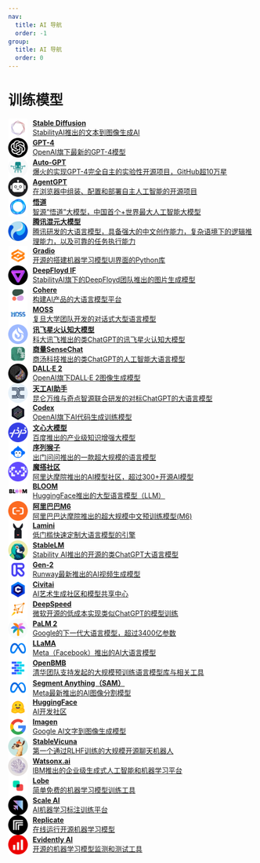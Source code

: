 ```yaml
---
nav:
  title: AI 导航
  order: -1
group:
  title: AI 导航
  order: 0
---
```


# 训练模型

<List>
  <a href="https://cn.bing.com/search?q=Stable%20Diffusion&ensearch=1" style="display:flex; align-items:center;">
    <img src="./imgs/训练模型/Stable Diffusion.png" alt="POE" width="40" height="40" style="margin-right: 10px;"/>
    <div>
      <p style="margin: 0; font-weight: bold;">Stable Diffusion</p>
      <p style="margin: 0;">StabilityAI推出的文本到图像生成AI</p>
    </div>
  </a>
  <a href="https://cn.bing.com/search?q=GPT-4&ensearch=1" style="display:flex; align-items:center;">
    <img src="./imgs/训练模型/GPT-4.png" alt="POE" width="40" height="40" style="margin-right: 10px;"/>
    <div>
      <p style="margin: 0; font-weight: bold;">GPT-4</p>
      <p style="margin: 0;">OpenAI旗下最新的GPT-4模型</p>
    </div>
  </a>
  <a href="https://agpt.co/" style="display:flex; align-items:center;">
    <img src="./imgs/训练模型/Auto-GPT.png" alt="POE" width="40" height="40" style="margin-right: 10px;"/>
    <div>
      <p style="margin: 0; font-weight: bold;">Auto-GPT</p>
      <p style="margin: 0;">爆火的实现GPT-4完全自主的实验性开源项目，GitHub超10万星</p>
    </div>
  </a>
  <a href="https://agentgpt.reworkd.ai/" style="display:flex; align-items:center;">
    <img src="./imgs/训练模型/AgentGPT.png" alt="POE" width="40" height="40" style="margin-right: 10px;"/>
    <div>
      <p style="margin: 0; font-weight: bold;">AgentGPT</p>
      <p style="margin: 0;">在浏览器中组装、配置和部署自主人工智能的开源项目</p>
    </div>
  </a>
  <a href="https://www.baai.ac.cn/portal/article/index/cid/49/id/518.html" style="display:flex; align-items:center;">
    <img src="./imgs/训练模型/悟道.png" alt="POE" width="40" height="40" style="margin-right: 10px;"/>
    <div>
      <p style="margin: 0; font-weight: bold;">悟道</p>
      <p style="margin: 0;">智源“悟道”大模型，中国首个+世界最大人工智能大模型</p>
    </div>
  </a>
  <a href="https://hunyuan.tencent.com/" style="display:flex; align-items:center;">
    <img src="./imgs/训练模型/腾讯混元大模型.png" alt="POE" width="40" height="40" style="margin-right: 10px;"/>
    <div>
      <p style="margin: 0; font-weight: bold;">腾讯混元大模型</p>
      <p style="margin: 0;">腾讯研发的大语言模型，具备强大的中文创作能力，复杂语境下的逻辑推理能力，以及可靠的任务执行能力</p>
    </div>
  </a>
  <a href="https://gradio.app/" style="display:flex; align-items:center;">
    <img src="./imgs/训练模型/Gradio.png" alt="POE" width="40" height="40" style="margin-right: 10px;"/>
    <div>
      <p style="margin: 0; font-weight: bold;">Gradio</p>
      <p style="margin: 0;">开源的搭建机器学习模型UI界面的Python库</p>
    </div>
  </a>
  <a href="https://deepfloyd.ai/deepfloyd-if" style="display:flex; align-items:center;">
    <img src="./imgs/训练模型/DeepFloyd IF.png" alt="POE" width="40" height="40" style="margin-right: 10px;"/>
    <div>
      <p style="margin: 0; font-weight: bold;">DeepFloyd IF</p>
      <p style="margin: 0;">StabilityAI旗下的DeepFloyd团队推出的图片生成模型</p>
    </div>
  </a>
  <a href="https://cohere.com/" style="display:flex; align-items:center;">
    <img src="./imgs/训练模型/Cohere.png" alt="POE" width="40" height="40" style="margin-right: 10px;"/>
    <div>
      <p style="margin: 0; font-weight: bold;">Cohere</p>
      <p style="margin: 0;">构建AI产品的大语言模型平台</p>
    </div>
  </a>
  <a href="https://moss.fastnlp.top/" style="display:flex; align-items:center;">
    <img src="./imgs/训练模型/MOSS.png" alt="POE" width="40" height="40" style="margin-right: 10px;"/>
    <div>
      <p style="margin: 0; font-weight: bold;">MOSS</p>
      <p style="margin: 0;">复旦大学团队开发的对话式大型语言模型</p>
    </div>
  </a>
  <a href="http://xinghuo.xfyun.cn/" style="display:flex; align-items:center;">
    <img src="./imgs/训练模型/讯飞星火认知大模型.png" alt="POE" width="40" height="40" style="margin-right: 10px;"/>
    <div>
      <p style="margin: 0; font-weight: bold;">讯飞星火认知大模型</p>
      <p style="margin: 0;">科大讯飞推出的类ChatGPT的讯飞星火认知大模型</p>
    </div>
  </a>
  <a href="https://chat.sensetime.com/wb/" style="display:flex; align-items:center;">
    <img src="./imgs/训练模型/商量SenseChat.png" alt="POE" width="40" height="40" style="margin-right: 10px;"/>
    <div>
      <p style="margin: 0; font-weight: bold;">商量SenseChat</p>
      <p style="margin: 0;">商汤科技推出的类ChatGPT的人工智能大语言模型</p>
    </div>
  </a>
  <a href="https://cn.bing.com/search?q=DALL%C2%B7E%202&ensearch=1" style="display:flex; align-items:center;">
    <img src="./imgs/训练模型/DALL·E 2.png" alt="POE" width="40" height="40" style="margin-right: 10px;"/>
    <div>
      <p style="margin: 0; font-weight: bold;">DALL·E 2</p>
      <p style="margin: 0;">OpenAI旗下DALL·E 2图像生成模型</p>
    </div>
  </a>
  <a href="https://tiangong.kunlun.com/" style="display:flex; align-items:center;">
    <img src="./imgs/训练模型/天工AI助手.png" alt="POE" width="40" height="40" style="margin-right: 10px;"/>
    <div>
      <p style="margin: 0; font-weight: bold;">天工AI助手</p>
      <p style="margin: 0;">昆仑万维与奇点智源联合研发的对标ChatGPT的大语言模型</p>
    </div>
  </a>
  <a href="https://openai.com/blog/openai-codex" style="display:flex; align-items:center;">
    <img src="./imgs/训练模型/Codex.png" alt="POE" width="40" height="40" style="margin-right: 10px;"/>
    <div>
      <p style="margin: 0; font-weight: bold;">Codex</p>
      <p style="margin: 0;">OpenAI旗下AI代码生成训练模型</p>
    </div>
  </a>
  <a href="https://wenxin.baidu.com/" style="display:flex; align-items:center;">
    <img src="./imgs/训练模型/文心大模型.png" alt="POE" width="40" height="40" style="margin-right: 10px;"/>
    <div>
      <p style="margin: 0; font-weight: bold;">文心大模型</p>
      <p style="margin: 0;">百度推出的产业级知识增强大模型</p>
    </div>
  </a>
  <a href="https://openapi.mobvoi.com/index" style="display:flex; align-items:center;">
    <img src="./imgs/训练模型/序列猴子.png" alt="POE" width="40" height="40" style="margin-right: 10px;"/>
    <div>
      <p style="margin: 0; font-weight: bold;">序列猴子</p>
      <p style="margin: 0;">出门问问推出的一款超大规模的语言模型</p>
    </div>
  </a>
  <a href="https://www.modelscope.cn/" style="display:flex; align-items:center;">
    <img src="./imgs/训练模型/魔搭社区.png" alt="POE" width="40" height="40" style="margin-right: 10px;"/>
    <div>
      <p style="margin: 0; font-weight: bold;">魔搭社区</p>
      <p style="margin: 0;">阿里达摩院推出的AI模型社区，超过300+开源AI模型</p>
    </div>
  </a>
  <a href="https://huggingface.co/docs/transformers/model_doc/bloom" style="display:flex; align-items:center;">
    <img src="./imgs/训练模型/BLOOM.png" alt="POE" width="40" height="40" style="margin-right: 10px;"/>
    <div>
      <p style="margin: 0; font-weight: bold;">BLOOM</p>
      <p style="margin: 0;">HuggingFace推出的大型语言模型（LLM）</p>
    </div>
  </a>
  <a href="https://m6.aliyun.com/#/" style="display:flex; align-items:center;">
    <img src="./imgs/训练模型/阿里巴巴M6.png" alt="POE" width="40" height="40" style="margin-right: 10px;"/>
    <div>
      <p style="margin: 0; font-weight: bold;">阿里巴巴M6</p>
      <p style="margin: 0;">阿里巴巴达摩院推出的超大规模中文预训练模型(M6)</p>
    </div>
  </a>
  <a href="https://lamini.ai/" style="display:flex; align-items:center;">
    <img src="./imgs/训练模型/Lamini.png" alt="POE" width="40" height="40" style="margin-right: 10px;"/>
    <div>
      <p style="margin: 0; font-weight: bold;">Lamini</p>
      <p style="margin: 0;">低门槛快速定制大语言模型的引擎</p>
    </div>
  </a>
  <a href="https://github.com/Stability-AI/StableLM" style="display:flex; align-items:center;">
    <img src="./imgs/训练模型/StableLM.png" alt="POE" width="40" height="40" style="margin-right: 10px;"/>
    <div>
      <p style="margin: 0; font-weight: bold;">StableLM</p>
      <p style="margin: 0;">Stability AI推出的开源的类ChatGPT大语言模型</p>
    </div>
  </a>
  <a href="https://research.runwayml.com/gen2" style="display:flex; align-items:center;">
    <img src="./imgs/训练模型/Gen-2.png" alt="POE" width="40" height="40" style="margin-right: 10px;"/>
    <div>
      <p style="margin: 0; font-weight: bold;">Gen-2</p>
      <p style="margin: 0;">Runway最新推出的AI视频生成模型</p>
    </div>
  </a>
  <a href="https://civitai.com/" style="display:flex; align-items:center;">
    <img src="./imgs/训练模型/Civitai.png" alt="POE" width="40" height="40" style="margin-right: 10px;"/>
    <div>
      <p style="margin: 0; font-weight: bold;">Civitai</p>
      <p style="margin: 0;">AI艺术生成社区和模型共享中心</p>
    </div>
  </a>
  <a href="https://www.deepspeed.ai/" style="display:flex; align-items:center;">
    <img src="./imgs/训练模型/DeepSpeed.png" alt="POE" width="40" height="40" style="margin-right: 10px;"/>
    <div>
      <p style="margin: 0; font-weight: bold;">DeepSpeed</p>
      <p style="margin: 0;">微软开源的低成本实现类似ChatGPT的模型训练</p>
    </div>
  </a>
  <a href="https://ai.google/discover/palm2" style="display:flex; align-items:center;">
    <img src="./imgs/训练模型/PaLM 2.png" alt="POE" width="40" height="40" style="margin-right: 10px;"/>
    <div>
      <p style="margin: 0; font-weight: bold;">PaLM 2</p>
      <p style="margin: 0;">Google的下一代大语言模型，超过3400亿参数</p>
    </div>
  </a>
  <a href="https://github.com/facebookresearch/llama" style="display:flex; align-items:center;">
    <img src="./imgs/训练模型/LLaMA.png" alt="POE" width="40" height="40" style="margin-right: 10px;"/>
    <div>
      <p style="margin: 0; font-weight: bold;">LLaMA</p>
      <p style="margin: 0;">Meta（Facebook）推出的AI大语言模型</p>
    </div>
  </a>
  <a href="https://www.openbmb.org/home" style="display:flex; align-items:center;">
    <img src="./imgs/训练模型/OpenBMB.png" alt="POE" width="40" height="40" style="margin-right: 10px;"/>
    <div>
      <p style="margin: 0; font-weight: bold;">OpenBMB</p>
      <p style="margin: 0;">清华团队支持发起的大规模预训练语言模型库与相关工具</p>
    </div>
  </a>
  <a href="https://segment-anything.com/" style="display:flex; align-items:center;">
    <img src="./imgs/训练模型/Segment Anything（SAM）.png" alt="POE" width="40" height="40" style="margin-right: 10px;"/>
    <div>
      <p style="margin: 0; font-weight: bold;">Segment Anything（SAM）</p>
      <p style="margin: 0;">Meta最新推出的AI图像分割模型</p>
    </div>
  </a>
  <a href="https://huggingface.co/" style="display:flex; align-items:center;">
    <img src="./imgs/训练模型/HuggingFace.png" alt="POE" width="40" height="40" style="margin-right: 10px;"/>
    <div>
      <p style="margin: 0; font-weight: bold;">HuggingFace</p>
      <p style="margin: 0;">AI开发社区</p>
    </div>
  </a>
  <a href="https://imagen.research.google/" style="display:flex; align-items:center;">
    <img src="./imgs/训练模型/Imagen.png" alt="POE" width="40" height="40" style="margin-right: 10px;"/>
    <div>
      <p style="margin: 0; font-weight: bold;">Imagen</p>
      <p style="margin: 0;">Google AI文字到图像生成模型</p>
    </div>
  </a>
  <a href="https://chat.lmsys.org/" style="display:flex; align-items:center;">
    <img src="./imgs/训练模型/StableVicuna.png" alt="POE" width="40" height="40" style="margin-right: 10px;"/>
    <div>
      <p style="margin: 0; font-weight: bold;">StableVicuna</p>
      <p style="margin: 0;">第一个通过RLHF训练的大规模开源聊天机器人</p>
    </div>
  </a>
  <a href="https://www.ibm.com/products/watsonx-ai" style="display:flex; align-items:center;">
    <img src="./imgs/训练模型/Watsonx.ai.png" alt="POE" width="40" height="40" style="margin-right: 10px;"/>
    <div>
      <p style="margin: 0; font-weight: bold;">Watsonx.ai</p>
      <p style="margin: 0;">IBM推出的企业级生成式人工智能和机器学习平台</p>
    </div>
  </a>
  <a href="https://www.lobe.ai/" style="display:flex; align-items:center;">
    <img src="./imgs/训练模型/Lobe.png" alt="POE" width="40" height="40" style="margin-right: 10px;"/>
    <div>
      <p style="margin: 0; font-weight: bold;">Lobe</p>
      <p style="margin: 0;">简单免费的机器学习模型训练工具</p>
    </div>
  </a>
  <a href="https://scale.com/" style="display:flex; align-items:center;">
    <img src="./imgs/训练模型/Scale AI.png" alt="POE" width="40" height="40" style="margin-right: 10px;"/>
    <div>
      <p style="margin: 0; font-weight: bold;">Scale AI</p>
      <p style="margin: 0;">AI机器学习标注训练平台</p>
    </div>
  </a>
  <a href="https://replicate.com/" style="display:flex; align-items:center;">
    <img src="./imgs/训练模型/Replicate.png" alt="POE" width="40" height="40" style="margin-right: 10px;"/>
    <div>
      <p style="margin: 0; font-weight: bold;">Replicate</p>
      <p style="margin: 0;">在线运行开源机器学习模型</p>
    </div>
  </a>
  <a href="https://www.evidentlyai.com/" style="display:flex; align-items:center;">
    <img src="./imgs/训练模型/Evidently AI.png" alt="POE" width="40" height="40" style="margin-right: 10px;"/>
    <div>
      <p style="margin: 0; font-weight: bold;">Evidently AI</p>
      <p style="margin: 0;">开源的机器学习模型监测和测试工具</p>
    </div>
  </a>
</List>
